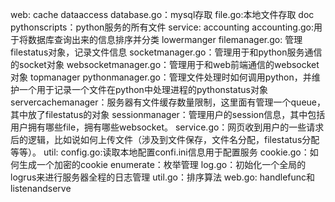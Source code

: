 web:
	cache
	dataaccess
		database.go：mysql存取
		file.go:本地文件存取
	doc
	pythonscripts：python服务的所有文件
	service:
		accounting
			accounting.go:用于将数据库查询出来的信息排序并分类
		lowermanger
			filemanager.go: 管理filestatus对象，记录文件信息
			socketmanager.go：管理用于和python服务通信的socket对象
			websocketmanager.go：管理用于和web前端通信的websocket对象
		topmanager
			pythonmanager.go：管理文件处理时如何调用python，并维护一个用于记录一个文件在python中处理进程的pythonstatus对象
			servercachemanager：服务器有文件缓存数量限制，这里面有管理一个queue，其中放了filestatus的对象
			sessionmanager：管理用户的session信息，其中包括用户拥有哪些file，拥有哪些websocket。
		service.go：网页收到用户的一些请求后的逻辑，比如说如何上传文件（涉及到文件保存，文件名分配，filestatus分配等等）。
	util:
		config.go:读取本地配置confi.ini信息用于配置服务
		cookie.go：如何生成一个加密的cookie
		enumerate：枚举管理
		log.go：初始化一个全局的logrus来进行服务器全程的日志管理
		util.go：排序算法
	web.go: handlefunc和listenandserve